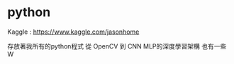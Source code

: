 # python
Kaggle : https://www.kaggle.com/jasonhome

存放著我所有的python程式
從 OpenCV 到 CNN MLP的深度學習架構
也有一些W
